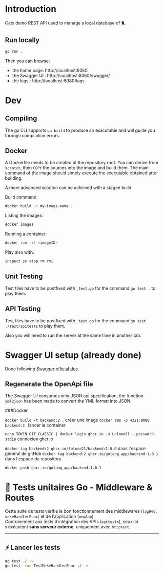 # Introduction

Cats demo REST API used to manage a local database of 🐈.


## Run locally

``` bash
go run .
```

Then you can browse:
- the home page: http://localhost:8080
- the Swagger UI : http://localhost:8080/swagger/
- the logs : http://localhost:8080/logs

# Dev

## Compiling

The go CLI supports `go build` to produce an exacutable and will guide you through compilation errors.

## Docker

A Dockerfile needs to be created at the repository root.
You can derive from `scratch`, then `COPY` the sources into the image and build them.
The main command of the image should simply execute the executable obtained after building.

A more advanced solution can be achieved with a staged build.

Build command:
``` bash
docker build -t my-image-name .
```

Listing the images:
``` bash
docker images
```

Running a container:
``` bash
docker run -it <imageID>
```

Play also with:
``` bash
inspect ps stop rm rmi
```

## Unit Testing

Test files have to be postfixed with `_test.go` for the command `go test .` to play them.

## API Testing

Test files have to be postfixed with `_test.go` for the command `go test ./test/apitests` to play them.

Also you will need to run the server at the same time in another tab.


# Swagger UI setup (already done)

Done following [Swagger official doc](https://github.com/swagger-api/swagger-ui/blob/master/docs/usage/installation.md#plain-old-htmlcssjs-standalone).

## Regenerate the OpenApi file

The Swagger UI consumes only JSON api specification, the function `yml2json` has been made to convert the YML format into JSON.



###Docker

``docker build -t backend:2 .``  créer une image
``docker run -p 4321:8080 backend:2 `` lancer le container  

`echo TOKEN_GIT_CLASSIC | docker login ghcr.io -u Lolooo21 --password-stdin` connexion ghcr.io

``docker tag backend:2 ghcr.io/lolooo21/backend:1.0.0`` dans l'espace général de gitHub
``docker tag backend:2 ghcr.io/golang_app/backend:1.0.1`` dans l'espace du repository

``docker push ghcr.io/golang_app/backend:1.0.1``



# 🧪 Tests unitaires Go - Middleware & Routes

Cette suite de tests vérifie le bon fonctionnement des middlewares (`logReq`, `makeHandlerFunc`) et de l’application (`newApp`).  
Contrairement aux tests d’intégration des APIs (`apitests`), ceux-ci s’exécutent **sans serveur externe**, uniquement avec `httptest`.

---

## ⚡ Lancer les tests

```bash
go test ./ -v
go test -run TestMakeHandlerFunc ./ -v
